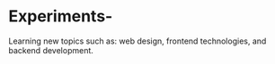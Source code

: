# Experiments-

Learning new topics such as: web design, frontend technologies, and backend development. 
